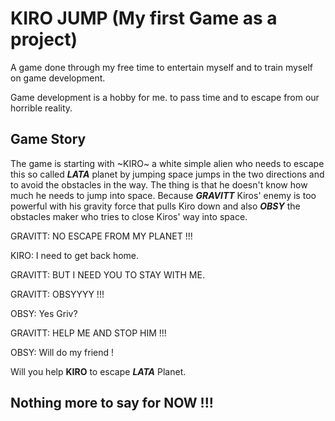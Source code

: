 # KIRO JUMP (My first Game as a project)

A game done through my free time to entertain myself and to train myself on game development.

Game development is a hobby for me. to pass time and to escape from our horrible reality.

## Game Story

The game is starting with ~KIRO~ a white simple alien who needs to escape this so called ***LATA*** planet by jumping space jumps in the two directions and to avoid the obstacles in the way. The thing is that he doesn't know how much he needs to jump into space. Because ***GRAVITT*** Kiros' enemy is too powerful with his gravity force that pulls Kiro down and also ***OBSY*** the obstacles maker who tries to close Kiros' way into space.

GRAVITT: NO ESCAPE FROM MY PLANET !!!

KIRO: I need to get back home.

GRAVITT: BUT I NEED YOU TO STAY WITH ME.

GRAVITT: OBSYYYY !!!

OBSY: Yes Griv?

GRAVITT: HELP ME AND STOP HIM !!!

OBSY: Will do my friend !


Will you help **KIRO** to escape ***LATA*** Planet.

## Nothing more to say for NOW !!!
